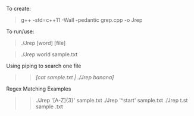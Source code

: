To create:

> g++ -std=c++11 -Wall -pedantic grep.cpp -o Jrep


To run/use:
> ./Jrep [word] [file]

> ./Jrep world sample.txt

Using piping to search one file
>> *[cat sample.txt | ./Jrep banana]*

Regex Matching Examples
>>  ./Jrep '[A-Z]{3}' sample.txt
>>  ./Jrep '^start' sample.txt
>>  ./Jrep t.st sample .txt
